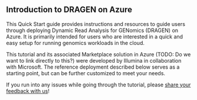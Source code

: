 ## Introduction to DRAGEN on Azure

This Quick Start guide provides instructions and resources to guide users through deploying Dynamic Read Analysis for GENomics (DRAGEN) on Azure.  It is primarily intended for users who are interested in a quick and easy setup for running genomics workloads in the cloud.

This tutorial and its associated Marketplace solution in Azure (TODO: Do we want to link directly to this?) were developed by Illumina in collaboration with Microsoft.  The reference deployment described below serves as a starting point, but can be further customized to meet your needs.

If you run into any issues while going through the tutorial, please [share your feedback with us](#feedback-and-contributing)!
